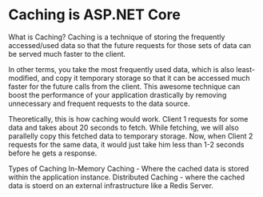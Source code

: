 
# Caching is ASP.NET Core

What is Caching?
Caching is a technique of storing the frequently accessed/used data so that the future requests for those sets of data can be served much faster to the client.

In other terms, you take the most frequently used data, which is also least-modified, and copy it temporary storage so that it can be accessed much faster for the future calls from the client. This awesome technique can boost the performance of your application drastically by removing unnecessary and frequent requests to the data source.

Theoretically, this is how caching would work. Client 1 requests for some data and takes about 20 seconds to fetch. While fetching, we will also parallelly copy this fetched data to temporary storage. Now, when Client 2 requests for the same data, it would just take him less than 1-2 seconds before he gets a response.

Types of Caching
In-Memory Caching - Where the cached data is stored within the application instance.
Distributed Caching - where the cached data is stoerd on an external infrastructure like a Redis Server.

